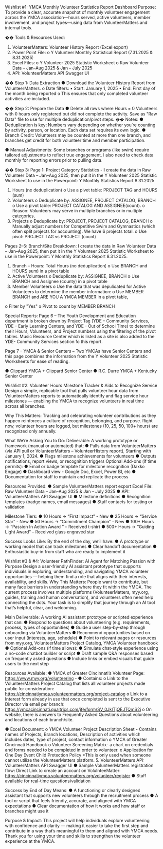 Wishlist #1: YMCA Monthly Volunteer Statistics Report Dashboard
Purpose:
To provide a clear, accurate snapshot of monthly volunteer engagement across the YMCA
association—hours served, active volunteers, member involvement, and project types—using data
from VolunteerMatters and internal tools.

�� Tools &amp; Resources Used:
1. VolunteerMatters: Volunteer History Report (Excel export)
2. Power Point File:
o Y Volunteer Monthly Statistical Report (7.31.2025 &amp; 8.31.2025)
3. Excel Files:
o Y Volunteer 2025 Statistic Worksheet
o Raw Volunteer Data – Jan–Aug 2025 &amp; Jan – July 2025
4. API:
VolunteerMatters API Swagger UI

�� Step 1: Data Extraction
● Download the Volunteer History Report from VolunteerMatters.
o Date filters:
▪ Start: January 1, 2025
▪ End: First day of the month being reported
o This ensures that only completed volunteer activities are included.

�� Step 2: Prepare the Data
● Delete all rows where Hours = 0
Volunteers with 0 hours only registered but did not complete the activity.
Save as &quot;Raw Data&quot; file to use for multiple deduplication/pivot steps.
�� Notes:
● Deduplication is key: Numbers vary depending on whether you’re counting by activity,
person, or location. Each data set requires its own logic.
● Branch Credit: Volunteers may be counted at more than one branch, and branches get credit
for both volunteer time and member participation.

● Manual Adjustments: Some branches or programs (like swim) require tailored adjustments to
reflect true engagement. I also need to check data monthly for reporting errors prior to pulling
data.

�� Step 3: Page 1: Project Category Statistics - I create the data in Raw Volunteer Data –
Jan–Aug 2025, then put it in the Y Volunteer 2025 Statistic Worksheet to use in the Powerpoint: Y
Monthly Statistics Report 8.31.2025
1. Hours (no deduplication)
o Use a pivot table: PROJECT TAG and HOURS (sum)
2. Volunteers
o Deduplicate by: ASSIGNEE, PROJECT CATALOG, BRANCH
o Use a pivot table: PROJECT CATALOG AND ASSIGNEE(count).
o Reason: Volunteers may serve in multiple branches or in multiple categories.
3. Projects
o Deduplicate by: PROJECT, PROJECT CATALOG, BRANCH
o Manually adjust numbers for Competitive Swim and Gymnastics (which often split
projects for accounting). We have 6 projects total.
o Use pivot: PROJECT TAG vs PROJECT (count)

Pages 2–5: Branch/Site Breakdown: I create the data in Raw Volunteer Data – Jan–Aug 2025,
then put it in the Y Volunteer 2025 Statistic Worksheet to use in the Powerpoint: Y Monthly Statistics
Report 8.31.2025.

1. Branch – Hours: Total Hours (no deduplication)
o Use BRANCH and HOURS sum) in a pivot table
2. Active Volunteers
o Deduplicate by: ASSIGNEE, BRANCH
o Use BRANCH and Assignee (county) in a pivot table
3. Member Volunteers
o Use the data that was depulicated for Active Volunteers to determine the member
information:
o Use MEMBER BRANCH and ARE YOU A YMCA MEMBER in a pivot table,

o Filter by &quot;Yes&quot;
o Pivot to count by MEMBER BRANCH

Special Reports:
Page 6 – The Youth Development and Education department is broken down by Project
Tag (YDE – Community Services, YDE – Early Learning Centers, and YDE - Out of School
Time) to determine their Hours, Volunteers, and Project numbers using the filtering of the pivot
tables. Music Resource Center which is listed as a site is also added to the YDE- Community
Services section fo this report.

Page 7 – YMCA &amp; Senior Centers – Two YMCAs have Senior Centers and this page
combines the information from the Y Volunteer 2025 Statistic Worksheets for ease of reading.

● Clippard YMCA + Clippard Senior Center
● R.C. Durre YMCA + Kentucky Senior Center

Wishlist #2: Volunteer Hours Milestone Tracker &amp; Aids to Recognize
Service
Design a simple, replicable tool that pulls volunteer hour data from VolunteerMatters reports to
automatically identify and flag service hour milestones — enabling the YMCA to recognize
volunteers in real time across all branches.

Why This Matters:
Tracking and celebrating volunteer contributions as they happen reinforces a culture of recognition,
belonging, and purpose. Right now, volunteer hours are logged, but milestones (10, 25, 50, 100+
hours) are recognized only annually.

What We’re Asking You to Do:
Deliverable:
A working prototype or framework (manual or automated) that:
● Pulls data from VolunteerMatters (via API pull or VolunteerMatters – VolunteerHistory report),
Starting with January 1, 2024.
● Flags milestone achievements for volunteers
● Outputs notifications, report views, or recognition triggers
Optional Add-ons (if time permits):
● Email or badge template for milestone recognition (Daxko Engage)
● Dashboard view - Google Doc, Excel, Power BI, etc
● Documentation for staff to maintain and replicate the process

Resources Provided:
● Sample VolunteerMatters report export Excel File: Raw Volunteer Data – Jan–Aug 2025 &amp;
Jan – July 2025
● API:
VolunteerMatters API Swagger UI
● Milestone definitions
● Recognition templates (badge names, email messages)
● Staff contacts for testing or validation

Milestone Tiers:
● 10 Hours → “First Impact” - New
● 25 Hours → “Service Star” - New
● 50 Hours → “Commitment Champion” - New
● 100+ Hours → “Passion In Action Award ” – Received t-shirt
● 500+ Hours → “Guiding Light Award” – Received glass engraved star

Success Looks Like:
By the end of the day, we’ll have:
● A prototype or working model that can track milestones
● Clear handoff documentation
● Enthusiastic buy-in from staff who are ready to implement it

Wishlist #3 &amp; #4: Volunteer PathFinder: AI Agent for Matching Passion
with Purpose
Design a user-friendly AI assistant prototype that supports individuals in exploring, understanding,
and navigating YMCA volunteer opportunities — helping them find a role that aligns with their
interests, availability, and skills.
Why This Matters:
People want to contribute, but many face barriers in understanding where they fit within the YMCA.
The current process involves multiple platforms (VolunteerMatters, myy.org, guides, training and
human conversation), and volunteers often need help connecting the dots.
Your task is to simplify that journey through an AI tool that’s helpful, clear, and welcoming.

Main Deliverable:
A working AI assistant prototype or scripted experience that can:
● Respond to questions about volunteering (e.g. requirements, process, types of opportunities)
● Guide a user step-by-step through onboarding via VolunteerMatters
● Recommend opportunities based on user input (interests, age, schedule)
● Point to relevant pages or resources from myy.org, VolunteerMatters Project Catalog, YMCA
Volunteer handbook
● Optional Add-ons (if time allows):
● Simulate chat-style experience using a no-code chatbot builder or script
● Draft sample Q&amp;A responses based on frequently asked questions
● Include links or embed visuals that guide users to the next step

Resources Available:
● YMCA of Greater Cincinnati’s Volunteer Page: https://www.myy.org/volunteering -
● Contains:
o Link to the VolunteerMatters Project Catalog that lists all volunteer projects made
public for consideration: https://cincinnatiymca.volunteermatters.org/project-catalog
o Link to a Interest form already in use that once completed is sent to the Executive
Director via email per branch:
https://ymcacincinnati.qualtrics.com/jfe/form/SV_0JklTjQEJTQmS2i
o On website, there is answers to Frequently Asked Questions about volunteering and
locations of each branch/site.

● Excel Document:
o YMCA Volunteer Project Description Sheet - Contains names of Projects, Branch
locations, Description of activities which includes dates, type of project, contact
information
o YMCA of Greater Cincinnati Handbook
o Volunteer Screening Matrix- a chart on credentials and forms needed to be completed
in order to volunteer.
o Application for One Day Event Child Protection Policy *This is only used when someone
cannot utilize the VolunteerMatters platform.
5. VolunteerMatters API: VolunteerMatters API Swagger UI
● Sample VolunteerMatters registration flow: Direct Link to create an account on
VolulnteeMatter: https://cincinnatiymca.volunteermatters.org/volunteer/register
● Staff available for real-time questions/validation

Success by End of Day Means:
● A functioning or clearly designed assistant that supports new volunteers through the
recruitment process
● A tool or script that feels friendly, accurate, and aligned with YMCA expectations
● Clear documentation of how it works and how staff or branches might use it

Purpose &amp; Impact:
This project will help individuals explore volunteering with confidence and clarity — making it easier to
take the first step and contribute in a way that’s meaningful to them and aligned with YMCA needs.
Thank you for using your time and skills to strengthen the volunteer experience at the YMCA.
